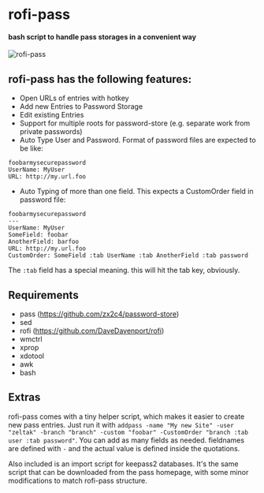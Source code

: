 # rofi-pass

#### bash script to handle pass storages in a convenient way

![rofi-pass](screenshot.png "rofi-pass in action")

## rofi-pass has the following features:

* Open URLs of entries with hotkey
* Add new Entries to Password Storage
* Edit existing Entries
* Support for multiple roots for password-store (e.g. separate work from private passwords)
* Auto Type User and Password. Format of password files are expected to be like:
```
foobarmysecurepassword
UserName: MyUser
URL: http://my.url.foo
```
* Auto Typing of more than one field. This expects a CustomOrder field in password file:
```
foobarmysecurepassword
---
UserName: MyUser
SomeField: foobar
AnotherField: barfoo
URL: http://my.url.foo
CustomOrder: SomeField :tab UserName :tab AnotherField :tab password
```
The `:tab` field has a special meaning. this will hit the tab key, obviously.

## Requirements
* pass (https://github.com/zx2c4/password-store)
* sed
* rofi (https://github.com/DaveDavenport/rofi)
* wmctrl
* xprop
* xdotool
* awk
* bash

## Extras
rofi-pass comes with a tiny helper script, which makes it easier to create new pass entries.
Just run it with `addpass -name "My new Site" -user "zeltak" -branch "branch" -custom "foobar" -CustomOrder "branch :tab user :tab password"`.
You can add as many fields as needed. fieldnames are defined with `-` and the actual value is defined inside the quotations.

Also included is an import script for keepass2 databases. It's the same script that can be downloaded from the pass homepage, with some minor modifications to match rofi-pass structure.
